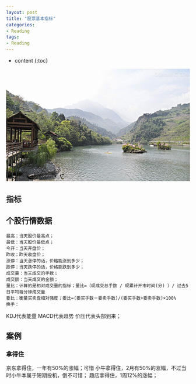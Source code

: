 ```yaml
---
layout: post
title: "股票基本指标"
categories: 
- Reading
tags:
- Reading
---
```


* content
{:toc}

![未来](/css/pics/2017-book-list.jpg)

## 指标

## 个股行情数据

    最高：当天股价最高点；
    最低：当天股价最低点；
    今开：当天开盘价；
    昨收：昨天收盘价；
    涨停：当天涨停的话，价格能涨到多少；
    跌停：当天跌停的话，价格能跌到多少；
    成交量：当天成交的手数；
    成交额：当天成交的金额；
    量比：计算的是相对成交量的指标；量比=（现成交总手数 / 现累计开市时间(分) ）/ 过去5日平均每分钟成交量
    委比：衡量买卖盘相对强度；委比=(委买手数－委卖手数)/(委买手数+委卖手数)×100%
    换手：



KDJ代表能量
MACD代表趋势
价压代表头部到来；


## 案例

### 拿得住
京东拿得住，一年有50%的涨幅；可惜
小牛拿得住，2月有50%的涨幅，不过当时小牛本属于短期投机，倒不可惜；
趣店拿得住，1周12%的涨幅；

